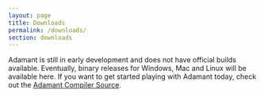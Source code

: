 ```yaml
---
layout: page
title: Downloads
permalink: /downloads/
section: downloads
---
```

Adamant is still in early development and does not have official builds available.  Eventually, binary releases for Windows, Mac and Linux will be available here.  If you want to get started playing with Adamant today, check out the [Adamant Compiler Source](https://github.com/adamant/adamant.tools.compiler).
